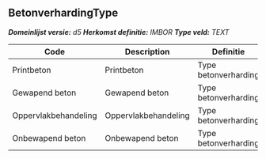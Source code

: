 ﻿## BetonverhardingType

*__Domeinlijst versie:__ d5*
*__Herkomst definitie:__ IMBOR*
*__Type veld:__ TEXT*

|__Code__ |__Description__ |__Definitie__	|
|	---	|	---	|   ---	| 
| Printbeton | Printbeton | Type betonverharding |
| Gewapend beton | Gewapend beton | Type betonverharding |
| Oppervlakbehandeling | Oppervlakbehandeling | Type betonverharding |
| Onbewapend beton | Onbewapend beton | Type betonverharding |

